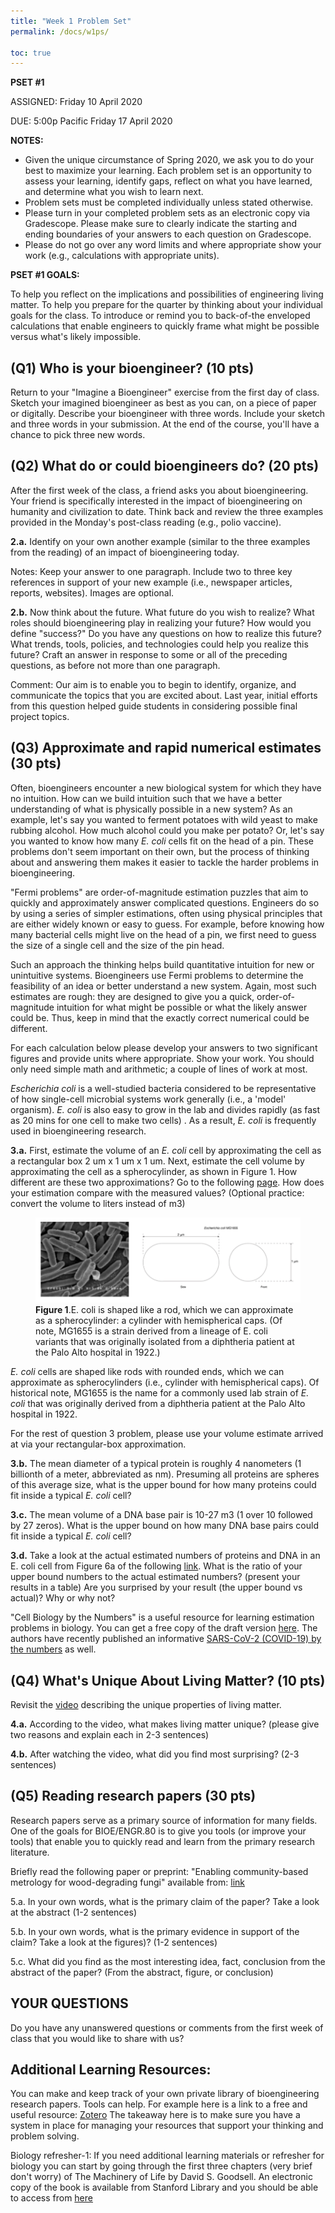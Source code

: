 ```yaml
---
title: "Week 1 Problem Set"
permalink: /docs/w1ps/

toc: true
---
```


**PSET #1**

ASSIGNED: Friday 10 April 2020

DUE: 5:00p Pacific Friday 17 April 2020


**NOTES:**

- Given the unique circumstance of Spring 2020, we ask you to do your best to maximize your learning. Each problem set is an opportunity to assess your learning, identify gaps, reflect on what you have learned, and determine what you wish to learn next.
- Problem sets must be completed individually unless stated otherwise.
- Please turn in your completed problem sets as an electronic copy via Gradescope. Please make sure to clearly indicate the starting and ending boundaries of your answers to each question on Gradescope.
- Please do not go over any word limits and where appropriate show your work (e.g., calculations with appropriate units).

**PSET #1 GOALS:**

To help you reflect on the implications and possibilities of engineering living matter. To help you prepare for the quarter by thinking about your individual goals for the class. To introduce or remind you to back-of-the enveloped calculations that enable engineers to quickly frame what might be possible versus what&#39;s likely impossible.

## **(Q1) Who is your bioengineer? (10 pts)**

Return to your &quot;Imagine a Bioengineer&quot; exercise from the first day of class. Sketch your imagined bioengineer as best as you can, on a piece of paper or digitally. Describe your bioengineer with three words. Include your sketch and three words in your submission. At the end of the course, you&#39;ll have a chance to pick three new words.

## **(Q2) What do or could bioengineers do? (20 pts)**

After the first week of the class, a friend asks you about bioengineering. Your friend is specifically interested in the impact of bioengineering on humanity and civilization to date. Think back and review the three examples provided in the Monday&#39;s post-class reading (e.g., polio vaccine).

**2.a.** Identify on your own another example (similar to the three examples from the reading) of an impact of bioengineering today.

Notes: Keep your answer to one paragraph. Include two to three key references in support of your new example (i.e., newspaper articles, reports, websites). Images are optional.

**2.b.** Now think about the future. What future do you wish to realize? What roles should bioengineering play in realizing your future? How would you define &quot;success?&quot; Do you have any questions on how to realize this future? What trends, tools, policies, and technologies could help you realize this future? Craft an answer in response to some or all of the preceding questions, as before not more than one paragraph.

Comment: Our aim is to enable you to begin to identify, organize, and communicate the topics that you are excited about. Last year, initial efforts from this question helped guide students in considering possible final project topics.

## **(Q3) Approximate and rapid numerical estimates (30 pts)**

Often, bioengineers encounter a new biological system for which they have no intuition. How can we build intuition such that we have a better understanding of what is physically possible in a new system? As an example, let&#39;s say you wanted to ferment potatoes with wild yeast to make rubbing alcohol. How much alcohol could you make per potato? Or, let&#39;s say you wanted to know how many _E. coli_ cells fit on the head of a pin. These problems don&#39;t seem important on their own, but the process of thinking about and answering them makes it easier to tackle the harder problems in bioengineering.

&quot;Fermi problems&quot; are order-of-magnitude estimation puzzles that aim to quickly and approximately answer complicated questions. Engineers do so by using a series of simpler estimations, often using physical principles that are either widely known or easy to guess. For example, before knowing how many bacterial cells might live on the head of a pin, we first need to guess the size of a single cell and the size of the pin head.

Such an approach the thinking helps build quantitative intuition for new or unintuitive systems. Bioengineers use Fermi problems to determine the feasibility of an idea or better understand a new system. Again, most such estimates are rough: they are designed to give you a quick, order-of-magnitude intuition for what might be possible or what the likely answer could be. Thus, keep in mind that the exactly correct numerical could be different.

For each calculation below please develop your answers to two significant figures and provide units where appropriate. Show your work. You should only need simple math and arithmetic; a couple of lines of work at most.

_Escherichia coli_ is a well-studied bacteria considered to be representative of how single-cell microbial systems work generally (i.e., a &#39;model&#39; organism). _E. coli_ is also easy to grow in the lab and divides rapidly (as fast as 20 mins for one cell to make two cells) . As a result, _E. coli_ is frequently used in bioengineering research.

**3.a.** First, estimate the volume of an _E. coli_ cell by approximating the cell as a rectangular box 2 um x 1 um x 1 um. Next, estimate the cell volume by approximating the cell as a spherocylinder, as shown in Figure 1. How different are these two approximations? Go to the following [page](https://bionumbers.hms.harvard.edu/bionumber.aspx?&amp;id=100004&amp;ver=20). How does your estimation compare with the measured values? (Optional practice: convert the volume to liters instead of m3)


<figure>
<a href="/assets/images/w1ps.png"><img src="/assets/images/w1ps.png"></a>
<figcaption><b>Figure 1</b>.E. coli is shaped like a rod, which we can approximate as a spherocylinder: a cylinder with hemispherical caps. (Of note, MG1655 is a strain derived from a lineage of E. coli variants that was originally isolated from a diphtheria patient at the Palo Alto hospital in 1922.)</figcaption>
</figure>


_E. coli_ cells are shaped like rods with rounded ends, which we can approximate as spherocylinders (i.e., cylinder with hemispherical caps). Of historical note, MG1655 is the name for a commonly used lab strain of _E. coli_ that was originally derived from a diphtheria patient at the Palo Alto hospital in 1922.

For the rest of question 3 problem, please use your volume estimate arrived at via your rectangular-box approximation.

**3.b.** The mean diameter of a typical protein is roughly 4 nanometers (1 billionth of a meter, abbreviated as nm). Presuming all proteins are spheres of this average size, what is the upper bound for how many proteins could fit inside a typical _E. coli_ cell?

**3.c.** The mean volume of a DNA base pair is 10-27 m3 (1 over 10 followed by 27 zeros). What is the upper bound on how many DNA base pairs could fit inside a typical _E. coli_ cell?

**3.d.** Take a look at the actual estimated numbers of proteins and DNA in an E. coli cell from Figure 6a of the following [link](http://book.bionumbers.org/the-geography-of-the-cell/). What is the ratio of your upper bound numbers to the actual estimated numbers? (present your results in a table) Are you surprised by your result (the upper bound vs actual)? Why or why not?

&quot;Cell Biology by the Numbers&quot; is a useful resource for learning estimation problems in biology. You can get a free copy of the draft version [here](http://book.bionumbers.org/). The authors have recently published an informative [SARS-CoV-2 (COVID-19) by the numbers](https://cdn.elifesciences.org/articles/57309/elife-57309-v3.pdf) as well.

## (Q4) What&#39;s Unique About Living Matter? (10 pts)

Revisit the [video](https://youtu.be/NpZ3PXTnxdw) describing the unique properties of living matter.

**4.a.** According to the video, what makes living matter unique? (please give two reasons and explain each in 2-3 sentences)

**4.b.** After watching the video, what did you find most surprising? (2-3 sentences)

## (Q5) Reading research papers (30 pts)

Research papers serve as a primary source of information for many fields. One of the goals for BIOE/ENGR.80 is to give you tools (or improve your tools) that enable you to quickly read and learn from the primary research literature.

Briefly read the following paper or preprint: &quot;Enabling community-based metrology for wood-degrading fungi&quot; available from: [link](https://fungalbiolbiotech.biomedcentral.com/articles/10.1186/s40694-020-00092-2)

5.a. In your own words, what is the primary claim of the paper? Take a look at the abstract (1-2 sentences)

5.b. In your own words, what is the primary evidence in support of the claim? Take a look at the figures)? (1-2 sentences)

5.c. What did you find as the most interesting idea, fact, conclusion from the abstract of the paper? (From the abstract, figure, or conclusion)

## YOUR QUESTIONS

Do you have any unanswered questions or comments from the first week of class that you would like to share with us?

## Additional Learning Resources:

You can make and keep track of your own private library of bioengineering research papers.  Tools can help.  For example here is a link to a free and useful resource: [Zotero](https://www.zotero.org/) The takeaway here is to make sure you have a system in place for managing your resources that support your thinking and problem solving.

Biology refresher-1: If you need additional learning materials or refresher for biology you can start by going through the first three chapters (very brief don&#39;t worry) of The Machinery of Life by David S. Goodsell. An electronic copy of the book is available from Stanford Library and you should be able to access from [here](https://stanford.idm.oclc.org/login?url=https://link.springer.com/book/10.1007%2F978-0-387-84925-6)
